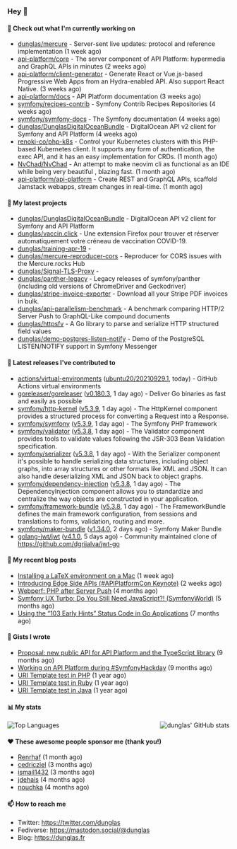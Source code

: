 ### Hey 👋

#### 👷 Check out what I'm currently working on

- [dunglas/mercure](https://github.com/dunglas/mercure) - Server-sent live updates: protocol and reference implementation (1 week ago)
- [api-platform/core](https://github.com/api-platform/core) - The server component of API Platform: hypermedia and GraphQL APIs in minutes (2 weeks ago)
- [api-platform/client-generator](https://github.com/api-platform/client-generator) - Generate React or Vue.js-based Progressive Web Apps from an Hydra-enabled API. Also support React Native. (3 weeks ago)
- [api-platform/docs](https://github.com/api-platform/docs) - API Platform documentation (3 weeks ago)
- [symfony/recipes-contrib](https://github.com/symfony/recipes-contrib) - Symfony Contrib Recipes Repositories (4 weeks ago)
- [symfony/symfony-docs](https://github.com/symfony/symfony-docs) - The Symfony documentation (4 weeks ago)
- [dunglas/DunglasDigitalOceanBundle](https://github.com/dunglas/DunglasDigitalOceanBundle) - DigitalOcean API v2 client for Symfony and API Platform (4 weeks ago)
- [renoki-co/php-k8s](https://github.com/renoki-co/php-k8s) - Control your Kubernetes clusters with this PHP-based Kubernetes client. It supports any form of authentication, the exec API, and it has an easy implementation for CRDs. (1 month ago)
- [NvChad/NvChad](https://github.com/NvChad/NvChad) - An attempt to make neovim cli as functional as an IDE while being very beautiful , blazing fast. (1 month ago)
- [api-platform/api-platform](https://github.com/api-platform/api-platform) - Create REST and GraphQL APIs, scaffold Jamstack webapps, stream changes in real-time. (1 month ago)

#### 🌱 My latest projects

- [dunglas/DunglasDigitalOceanBundle](https://github.com/dunglas/DunglasDigitalOceanBundle) - DigitalOcean API v2 client for Symfony and API Platform
- [dunglas/vaccin.click](https://github.com/dunglas/vaccin.click) - Une extension Firefox pour trouver et réserver automatiquement votre créneau de vaccination COVID-19.
- [dunglas/training-apr-19](https://github.com/dunglas/training-apr-19) - 
- [dunglas/mercure-reproducer-cors](https://github.com/dunglas/mercure-reproducer-cors) - Reproducer for CORS issues with the Mercure.rocks Hub
- [dunglas/Signal-TLS-Proxy](https://github.com/dunglas/Signal-TLS-Proxy) - 
- [dunglas/panther-legacy](https://github.com/dunglas/panther-legacy) - Legacy releases of symfony/panther (including old versions of ChromeDriver and Geckodriver)
- [dunglas/stripe-invoice-exporter](https://github.com/dunglas/stripe-invoice-exporter) - Download all your Stripe PDF invoices in bulk.
- [dunglas/api-parallelism-benchmark](https://github.com/dunglas/api-parallelism-benchmark) - A benchmark comparing HTTP/2 Server Push to GraphQL-Like compound documents
- [dunglas/httpsfv](https://github.com/dunglas/httpsfv) - A Go library to parse and serialize HTTP structured field values
- [dunglas/demo-postgres-listen-notify](https://github.com/dunglas/demo-postgres-listen-notify) - Demo of the PostgreSQL LISTEN/NOTIFY support in Symfony Messenger

#### 🔭 Latest releases I've contributed to

- [actions/virtual-environments](https://github.com/actions/virtual-environments) ([ubuntu20/20210929.1](https://github.com/actions/virtual-environments/releases/tag/ubuntu20%2F20210929.1), today) - GitHub Actions virtual environments
- [goreleaser/goreleaser](https://github.com/goreleaser/goreleaser) ([v0.180.3](https://github.com/goreleaser/goreleaser/releases/tag/v0.180.3), 1 day ago) - Deliver Go binaries as fast and easily as possible
- [symfony/http-kernel](https://github.com/symfony/http-kernel) ([v5.3.9](https://github.com/symfony/http-kernel/releases/tag/v5.3.9), 1 day ago) - The HttpKernel component provides a structured process for converting a Request into a Response.
- [symfony/symfony](https://github.com/symfony/symfony) ([v5.3.9](https://github.com/symfony/symfony/releases/tag/v5.3.9), 1 day ago) - The Symfony PHP framework
- [symfony/validator](https://github.com/symfony/validator) ([v5.3.8](https://github.com/symfony/validator/releases/tag/v5.3.8), 1 day ago) - The Validator component provides tools to validate values following the JSR-303 Bean Validation specification.
- [symfony/serializer](https://github.com/symfony/serializer) ([v5.3.8](https://github.com/symfony/serializer/releases/tag/v5.3.8), 1 day ago) - With the Serializer component it&#39;s possible to handle serializing data structures, including object graphs, into array structures or other formats like XML and JSON. It can also handle deserializing XML and JSON back to object graphs.
- [symfony/dependency-injection](https://github.com/symfony/dependency-injection) ([v5.3.8](https://github.com/symfony/dependency-injection/releases/tag/v5.3.8), 1 day ago) - The DependencyInjection component allows you to standardize and centralize the way objects are constructed in your application.
- [symfony/framework-bundle](https://github.com/symfony/framework-bundle) ([v5.3.8](https://github.com/symfony/framework-bundle/releases/tag/v5.3.8), 1 day ago) - The FrameworkBundle defines the main framework configuration, from sessions and translations to forms, validation, routing and more.
- [symfony/maker-bundle](https://github.com/symfony/maker-bundle) ([v1.34.0](https://github.com/symfony/maker-bundle/releases/tag/v1.34.0), 2 days ago) - Symfony Maker Bundle
- [golang-jwt/jwt](https://github.com/golang-jwt/jwt) ([v4.1.0](https://github.com/golang-jwt/jwt/releases/tag/v4.1.0), 5 days ago) - Community maintained clone of https://github.com/dgrijalva/jwt-go

#### 📜 My recent blog posts

- [Installing a LaTeX environment on a Mac](https://dunglas.fr/2021/09/installing-a-latex-environment-on-a-mac/) (1 week ago)
- [Introducing Edge Side APIs (#APIPlatformCon Keynote)](https://dunglas.fr/2021/09/introducing-edge-side-apis-apiplatformcon-keynote/) (2 weeks ago)
- [Webperf: PHP after Server Push](https://dunglas.fr/2021/05/webperf-php-after-server-push/) (4 months ago)
- [Symfony UX Turbo: Do You Still Need JavaScript?! (SymfonyWorld)](https://dunglas.fr/2021/04/symfony-ux-turbo-do-you-still-need-javascript/) (5 months ago)
- [Using the “103 Early Hints” Status Code in Go Applications](https://dunglas.fr/2021/02/using-the-103-early-hints-status-code-in-go-applications/) (7 months ago)

#### 📓 Gists I wrote

- [Proposal: new public API for API Platform and the TypeScript library](https://gist.github.com/4da2026f34bf7f18e1db955ef8a9b417) (9 months ago)
- [Working on API Platform during #SymfonyHackday](https://gist.github.com/3949272d40e6390cdd2850a4f312a02a) (9 months ago)
- [URI Template test in PHP](https://gist.github.com/5b10b586427cf66e78a968f82f80691a) (1 year ago)
- [URI Template test in Ruby](https://gist.github.com/ec793690f66167cb849c02284ecf748d) (1 year ago)
- [URI Template test in Java](https://gist.github.com/788b70312231d24e46d7632c634784f5) (1 year ago)

#### 📊 My stats

<img align="right" alt="dunglas' GitHub stats" src="https://github-readme-stats.vercel.app/api?username=dunglas&count_private=1&show_icons=true">

![Top Languages](https://github-readme-stats.vercel.app/api/top-langs/?username=dunglas)

#### ❤️ These awesome people sponsor me (thank you!)

- [Renrhaf](https://github.com/Renrhaf) (1 month ago)
- [cedricziel](https://github.com/cedricziel) (3 months ago)
- [ismail1432](https://github.com/ismail1432) (3 months ago)
- [jdehais](https://github.com/jdehais) (4 months ago)
- [nouchka](https://github.com/nouchka) (4 months ago)

#### 📫 How to reach me

- Twitter: https://twitter.com/dunglas
- Fediverse: https://mastodon.social/@dunglas
- Blog: https://dunglas.fr
